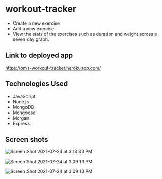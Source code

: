 # workout-tracker
 - Create a new exercise 
 - Add a new exercise 
 - View the stats of the exercises such as duration and weight across a seven day graph.

## Link to deployed app
https://oms-workout-tracker.herokuapp.com/


## Technologies Used

- JavaScript 
- Node.js
- MongoDB
- Mongoose
- Morgan
- Express

## Screen shots
![Screen Shot 2021-07-24 at 3 13 33 PM](https://user-images.githubusercontent.com/72667204/126882233-cd29e761-af2f-4e20-a711-20524629fa90.png)

![Screen Shot 2021-07-24 at 3 09 13 PM](https://user-images.githubusercontent.com/72667204/126882236-06eb10b2-3f96-470e-936e-077c9ffbff79.png)

![Screen Shot 2021-07-24 at 3 09 13 PM](https://user-images.githubusercontent.com/72667204/126882144-e372e86c-0e37-4ff2-aaa9-31f8b30dd411.png)
